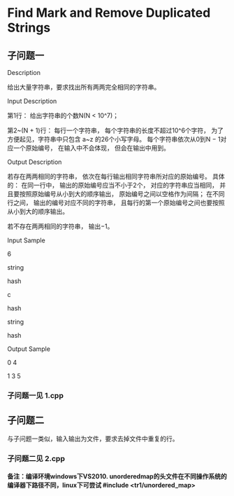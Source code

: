 # Find Mark and Remove Duplicated Strings

## 子问题一

Description

给出大量字符串，要求找出所有两两完全相同的字符串。

Input Description

第1行： 给出字符串的个数N(N < 10^7)；

第2~(N + 1)行： 每行一个字符串， 每个字符串的长度不超过10^6个字符， 为了方便起见，字符串中只包含 a~z 的26个小写字母。 每个字符串依次从0到N − 1对应一个原始编号， 在输入中不会体现， 但会在输出中用到。

Output Description

若存在两两相同的字符串， 依次在每行输出相同字符串所对应的原始编号。 具体的： 在同一行中， 输出的原始编号应当不小于2个， 对应的字符串应当相同， 并且要按照原始编号从小到大的顺序输出， 原始编号之间以空格作为间隔； 在不同行之间， 输出的编号对应不同的字符串， 且每行的第一个原始编号之间也要按照从小到大的顺序输出。

若不存在两两相同的字符串， 输出−1。

Input Sample

6

string

hash

c

hash

string

hash


Output Sample

0 4

1 3 5

### 子问题一见 1.cpp

## 子问题二

与子问题一类似，输入输出为文件，要求去掉文件中重复的行。

### 子问题二见 2.cpp

#### 备注：编译环境windows下VS2010. unorderedmap的头文件在不同操作系统的编译器下路径不同，linux下可尝试 #include <tr1/unordered_map>